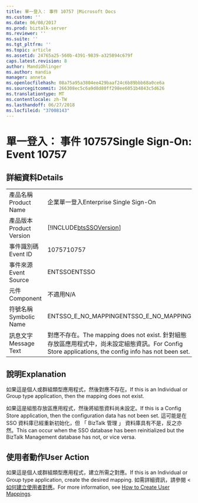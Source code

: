 ```yaml
---
title: 單一登入： 事件 10757 |Microsoft Docs
ms.custom: ''
ms.date: 06/08/2017
ms.prod: biztalk-server
ms.reviewer: ''
ms.suite: ''
ms.tgt_pltfrm: ''
ms.topic: article
ms.assetid: 24765a25-560b-4391-9839-a325894c679f
caps.latest.revision: 8
author: MandiOhlinger
ms.author: mandia
manager: anneta
ms.openlocfilehash: 08a75a95a3804ee429baaf24c6b89bbb68a0ce6a
ms.sourcegitcommit: 266308ec5c6a9d8d80ff298ee6051b4843c5d626
ms.translationtype: MT
ms.contentlocale: zh-TW
ms.lasthandoff: 06/27/2018
ms.locfileid: "37008143"
---
```

# <a name="single-sign-on-event-10757"></a><span data-ttu-id="6af65-102">單一登入： 事件 10757</span><span class="sxs-lookup"><span data-stu-id="6af65-102">Single Sign-On: Event 10757</span></span>
## <a name="details"></a><span data-ttu-id="6af65-103">詳細資料</span><span class="sxs-lookup"><span data-stu-id="6af65-103">Details</span></span>  
  
|                 |                                                                                              |
|-----------------|----------------------------------------------------------------------------------------------|
|  <span data-ttu-id="6af65-104">產品名稱</span><span class="sxs-lookup"><span data-stu-id="6af65-104">Product Name</span></span>   |                                  <span data-ttu-id="6af65-105">企業單一登入</span><span class="sxs-lookup"><span data-stu-id="6af65-105">Enterprise Single Sign-On</span></span>                                   |
| <span data-ttu-id="6af65-106">產品版本</span><span class="sxs-lookup"><span data-stu-id="6af65-106">Product Version</span></span> |                  [!INCLUDE[btsSSOVersion](../includes/btsssoversion-md.md)]                  |
|    <span data-ttu-id="6af65-107">事件識別碼</span><span class="sxs-lookup"><span data-stu-id="6af65-107">Event ID</span></span>     |                                            <span data-ttu-id="6af65-108">10757</span><span class="sxs-lookup"><span data-stu-id="6af65-108">10757</span></span>                                             |
|  <span data-ttu-id="6af65-109">事件來源</span><span class="sxs-lookup"><span data-stu-id="6af65-109">Event Source</span></span>   |                                            <span data-ttu-id="6af65-110">ENTSSO</span><span class="sxs-lookup"><span data-stu-id="6af65-110">ENTSSO</span></span>                                            |
|    <span data-ttu-id="6af65-111">元件</span><span class="sxs-lookup"><span data-stu-id="6af65-111">Component</span></span>    |                                             <span data-ttu-id="6af65-112">不適用</span><span class="sxs-lookup"><span data-stu-id="6af65-112">N/A</span></span>                                              |
|  <span data-ttu-id="6af65-113">符號名稱</span><span class="sxs-lookup"><span data-stu-id="6af65-113">Symbolic Name</span></span>  |                                     <span data-ttu-id="6af65-114">ENTSSO_E_NO_MAPPING</span><span class="sxs-lookup"><span data-stu-id="6af65-114">ENTSSO_E_NO_MAPPING</span></span>                                      |
|  <span data-ttu-id="6af65-115">訊息文字</span><span class="sxs-lookup"><span data-stu-id="6af65-115">Message Text</span></span>   | <span data-ttu-id="6af65-116">對應不存在。</span><span class="sxs-lookup"><span data-stu-id="6af65-116">The mapping does not exist.</span></span> <span data-ttu-id="6af65-117">針對組態存放區應用程式中，尚未設定組態資訊。</span><span class="sxs-lookup"><span data-stu-id="6af65-117">For Config Store applications, the config info has not been set.</span></span> |
  
## <a name="explanation"></a><span data-ttu-id="6af65-118">說明</span><span class="sxs-lookup"><span data-stu-id="6af65-118">Explanation</span></span>  
 <span data-ttu-id="6af65-119">如果這是個人或群組類型應用程式，然後對應不存在。</span><span class="sxs-lookup"><span data-stu-id="6af65-119">If this is an Individual or Group type application, then the mapping does not exist.</span></span>  
  
 <span data-ttu-id="6af65-120">如果這是組態存放區應用程式，然後將組態資料尚未設定。</span><span class="sxs-lookup"><span data-stu-id="6af65-120">If this is a Config Store application, then the configuration data has not been set.</span></span> <span data-ttu-id="6af65-121">這可能是在 SSO 資料庫已經重新初始化，但 「 BizTalk 管理 」 資料庫具有不是，反之亦然。</span><span class="sxs-lookup"><span data-stu-id="6af65-121">This can occur when the SSO database has been reinitialized but the BizTalk Management database has not, or vice versa.</span></span>  
  
## <a name="user-action"></a><span data-ttu-id="6af65-122">使用者動作</span><span class="sxs-lookup"><span data-stu-id="6af65-122">User Action</span></span>  
 <span data-ttu-id="6af65-123">如果這是個人或群組類型應用程式，建立所需之對應。</span><span class="sxs-lookup"><span data-stu-id="6af65-123">If this is an Individual or Group type application, create the desired mapping.</span></span> <span data-ttu-id="6af65-124">如需詳細資訊，請參閱 <<c0> [ 如何建立使用者對應](../core/how-to-create-user-mappings.md)。</span><span class="sxs-lookup"><span data-stu-id="6af65-124">For more information, see [How to Create User Mappings](../core/how-to-create-user-mappings.md).</span></span>